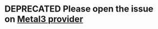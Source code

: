 # DEPRECATED Please open the issue on [Metal3 provider](https://github.com/metal3-io/cluster-api-provider-metal3)
